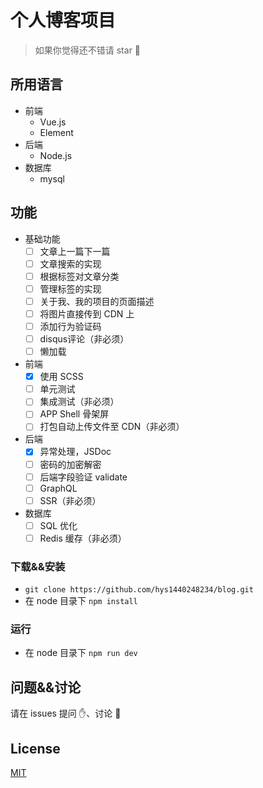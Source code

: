 # 个人博客项目

> 如果你觉得还不错请 star 🌟 

## 所用语言

- 前端
  - Vue.js
  - Element
- 后端
  - Node.js
- 数据库
  - mysql

## 功能

- 基础功能
  - [ ] 文章上一篇下一篇
  - [ ] 文章搜索的实现
  - [ ] 根据标签对文章分类
  - [ ] 管理标签的实现
  - [ ] 关于我、我的项目的页面描述
  - [ ] 将图片直接传到 CDN 上
  - [ ] 添加行为验证码
  - [ ] disqus评论（非必须）
  - [ ] 懒加载
- 前端
  - [x] 使用 SCSS
  - [ ] 单元测试
  - [ ] 集成测试（非必须）
  - [ ] APP Shell 骨架屏
  - [ ] 打包自动上传文件至 CDN（非必须）
- 后端
  - [x] 异常处理，JSDoc
  - [ ] 密码的加密解密
  - [ ] 后端字段验证 validate
  - [ ] GraphQL
  - [ ] SSR（非必须）
- 数据库
  - [ ] SQL 优化
  - [ ] Redis 缓存（非必须）

### 下载&&安装

- `git clone https://github.com/hys1440248234/blog.git`
- 在 node 目录下 `npm install`

### 运行

- 在 node 目录下 `npm run dev`
  
## 问题&&讨论

请在 issues 提问 ✋、讨论  💬

## License

[MIT](./LICENSE)